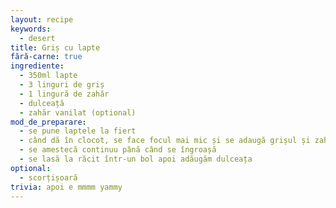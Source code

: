 ```yaml
---
layout: recipe
keywords:
  - desert
title: Griș cu lapte
fără-carne: true
ingrediente:
  - 350ml lapte
  - 3 linguri de griș
  - 1 lingură de zahăr
  - dulceață
  - zahăr vanilat (optional)
mod_de_preparare:
  - se pune laptele la fiert
  - când dă în clocot, se face focul mai mic și se adaugă grișul și zahărul treptat
  - se amestecă continuu până când se îngroașă
  - se lasă la răcit într-un bol apoi adăugăm dulceața
optional:
  - scorțișoară
trivia: apoi e mmmm yammy
---
```

